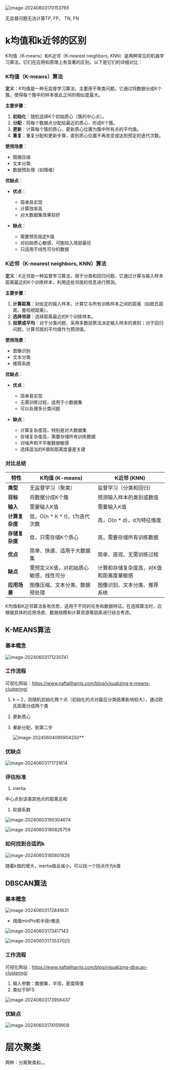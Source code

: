 ![image-20240603170153765](https://typora-dusong.oss-cn-chengdu.aliyuncs.com/image-20240603170153765.png)

无监督问题无法计算TP, FP， TN, FN



# k均值和k近邻的区别

K均值（K-means）和K近邻（K-nearest neighbors, KNN）是两种常见的机器学习算法，它们在应用和原理上有显著的区别。以下是它们的详细对比：

### K均值（K-means）算法

**定义**：K均值是一种无监督学习算法，主要用于聚类问题。它通过将数据分成K个簇，使得每个簇中的样本彼此之间的相似度最大。

**主要步骤**：
1. **初始化**：随机选择K个初始质心（簇的中心点）。
2. **分配**：将每个数据点分配给最近的质心，形成K个簇。
3. **更新**：计算每个簇的质心，更新质心位置为簇中所有点的平均值。
4. **重复**：重复分配和更新步骤，直到质心位置不再改变或达到预定的迭代次数。

**使用场景**：
- 图像压缩
- 文本分类
- 数据预处理（如降维）

**优缺点**：
- **优点**：
  - 简单易实现
  - 计算效率高
  - 对大数据集效果较好

- **缺点**：
  - 需要预先指定K值
  - 对初始质心敏感，可能陷入局部最优
  - 只适用于线性可分的数据

### K近邻（K-nearest neighbors, KNN）算法

**定义**：K近邻是一种监督学习算法，用于分类和回归问题。它通过计算与输入样本距离最近的K个训练样本，利用这些邻居的信息进行预测。

**主要步骤**：
1. **计算距离**：对给定的输入样本，计算它与所有训练样本之间的距离（如欧氏距离、曼哈顿距离）。
2. **选择邻居**：选择距离最近的K个训练样本。
3. **投票或平均**：对于分类问题，采用多数投票法决定输入样本的类别；对于回归问题，计算邻居的平均值作为预测值。

**使用场景**：
- 图像识别
- 文本分类
- 推荐系统

**优缺点**：
- **优点**：
  - 简单易实现
  - 无需训练过程，适用于小数据集
  - 可以处理多分类问题

- **缺点**：
  - 计算复杂度高，特别是对大数据集
  - 存储复杂度高，需要存储所有训练数据
  - 对噪声和不平衡数据敏感
  - 选择适当的K值和距离度量是关键

### 对比总结

| 特性           | K均值 (K-means)                       | K近邻 (KNN)                             |
| -------------- | ------------------------------------- | --------------------------------------- |
| **类型**       | 无监督学习（聚类）                    | 监督学习（分类和回归）                  |
| **目标**       | 将数据分成K个簇                       | 预测输入样本的类别或数值                |
| **输入**       | 需要输入K值                           | 需要输入K值                             |
| **计算复杂度** | 低，O(n \* K \* t)，t为迭代次数       | 高，O(n \* d)，d为特征维度              |
| **存储复杂度** | 低，只需存储K个质心                   | 高，需要存储所有训练数据                |
| **优点**       | 简单、快速、适用于大数据集            | 简单、直观、无需训练过程                |
| **缺点**       | 需预定义K值，对初始质心敏感，线性可分 | 计算和存储复杂度高，对K值和距离度量敏感 |
| **应用场景**   | 图像压缩、文本分类、数据预处理        | 图像识别、文本分类、推荐系统            |

K均值和K近邻算法各有优势，适用于不同的任务和数据特征。在选择算法时，应根据具体的应用场景、数据规模和计算资源等因素进行综合考虑。



## K-MEANS算法

### 基本概念

![image-20240603171230741](https://typora-dusong.oss-cn-chengdu.aliyuncs.com/image-20240603171230741.png)

### 工作流程

可视化网站：https://www.naftaliharris.com/blog/visualizing-k-means-clustering/

1. k = 2，则随机初始化两个点（初始化的点对最后分类结果影响较大），通过欧氏距离分成两个类

2. 更新质心

3. 重新分配，到第二步

   ![image-20240604095904250](https://typora-dusong.oss-cn-chengdu.aliyuncs.com/image-20240604095904250.png)**

### 优缺点

![image-20240603171731614](https://typora-dusong.oss-cn-chengdu.aliyuncs.com/image-20240603171731614.png)

### 评估标准

1. inertia

中心点到该类其他点的距离总和

1. 轮廓系数

![image-20240603190304674](https://typora-dusong.oss-cn-chengdu.aliyuncs.com/image-20240603190304674.png)

![image-20240603190826759](https://typora-dusong.oss-cn-chengdu.aliyuncs.com/image-20240603190826759.png)

### 如何找到合适的k

![image-20240603185801826](https://typora-dusong.oss-cn-chengdu.aliyuncs.com/image-20240603185801826.png)

 随着k值的增大，inertia值会减小，可以找一个拐点作为k值

## DBSCAN算法

### 基本概念

![image-20240603172841631](https://typora-dusong.oss-cn-chengdu.aliyuncs.com/image-20240603172841631.png)

- 阈值minPts和半径r难选

![image-20240603173417143](https://typora-dusong.oss-cn-chengdu.aliyuncs.com/image-20240603173417143.png)

![image-20240603173537025](https://typora-dusong.oss-cn-chengdu.aliyuncs.com/image-20240603173537025.png)

### 工作流程

可视化网站：https://www.naftaliharris.com/blog/visualizing-dbscan-clustering/

1. 输入参数：数据集，半径，密度阈值
2. 类似于BFS

![image-20240603173956437](https://typora-dusong.oss-cn-chengdu.aliyuncs.com/image-20240603173956437.png)

### 优缺点

![image-20240603174159909](https://typora-dusong.oss-cn-chengdu.aliyuncs.com/image-20240603174159909.png)



### 



# 层次聚类

两种：分离聚类和。。





